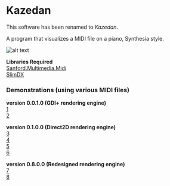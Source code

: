 # Kazedan
This software has been renamed to _Kazedan_.

A program that visualizes a MIDI file on a piano, Synthesia style.

![alt text](http://i.imgur.com/hcP8WON.png)

**Libraries Required**<br>
[Sanford.Multimedia.Midi](https://github.com/tebjan/Sanford.Multimedia.Midi)<br>
[SlimDX](https://slimdx.org/)

### Demonstrations (using various MIDI files)
**version 0.0.1.0 (GDI+ rendering engine)**<br>
[1](https://cdn.streamable.com/video/mp4/2ta5.mp4)<br>
[2](https://cdn.streamable.com/video/mp4/gu1p.mp4)<br>

**version 0.1.0.0 (Direct2D rendering engine)**<br>
[3](https://cdn.streamable.com/video/mp4/kc2z.mp4)<br>
[4](https://cdn.streamable.com/video/mp4/m7pb.mp4)<br>
[5](https://cdn.streamable.com/video/mp4/mj1e.mp4)<br>
[6](https://cdn.streamable.com/video/mp4/d19m.mp4)<br>

**version 0.8.0.0 (Redesigned rendering engine)**<br>
[7](https://www.youtube.com/watch?v=lCzUmw7Az2k)<br>
[8](https://www.youtube.com/watch?v=_VbeNVNvHyI)<br>
